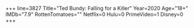 +++
line=3827
Title="Ted Bundy: Falling for a Killer"
Year=2020
Age="18+"
IMDb="7.9"
RottenTomatoes=""
Netflix=0
Hulu=0
PrimeVideo=1
Disney=0
+++

